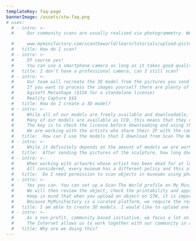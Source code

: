 ```yaml
---
templateKey: faq-page
bannerImage: /assets/stw-faq.png
# uses:
  # - intro: >-
  #     Our community scans are usually realised via photogrammetry. We have a section on our website where you can read more about it and learn how to scan. We have also released a video tutorial that explains how to scan and how the uploading process works.

  #     www.myminifactory.com/scantheworld/learn/tutorials/upload-pictures/
  #   title: How do I scan?
  # - intro: >-
  #     Of course yes! 
  #     You can use a smartphone camera as long as it takes good quality pictures. To give you an example, an iphone 7 camera works perfectly!
  #   title: I don’t have a professional camera, can I still scan?
  # - intro: >-
  #     Our team will recreate the 3D model from the pictures you send to us. You do not need to create a 3D model of the sculpture, you only need to follow our tutorial on how to scan and patiently wait for the amazing result!
  #     If you want to process the images yourself there are plenty of ‘photogrammetry’ programs available:
  #     Agisoft Metashape ($150 for a standalone license)
  #     Reality Capture $$$
  #   title: How do I create a 3D model?
  # - intro: >-
  #     While all of our models are freely available and downloadable, some of them are not allowed to be used for commercial purposes. 
  #     Many of our models are available as CC0, this means that they can be used as you please (including commercial purposes). 
  #     The key is to check the license before downloading and using the models so that you can be sure how those models can be used.
  #     We are working with the artists who share their IP with the community. Please do not use these for commercial use.
  #   title:  How can I use the models that I download from Scan The World? Can I use them for commercial purposes?
  # - intro: >-
  #     While it definitely depends on the amount of models we are working on at the moment, it usually takes around two weeks.
  #   title:  After sending the pictures of the sculpture, how long does it take for the model to be processed?
  # - intro: >-
  #     When working with artworks whose artist has been dead for at least the past 70 years, the work is in the public domain. Therefore, asking for authorization in order to take pictures is not required. 
  #     All considered, every museum has a different policy and this also changes depending on the Country. It is important to scan keeping in mind the general museum’s rules and respecting the artworks.
  #   title:  Do I need permission to scan objects in museums using photogrammetry?
  # - intro: >-
  #     Yes you can. You can set up a Scan The World profile on My Mini Factory and follow the instructions to upload your 3D object. 
  #     We will then review the object, check the printability and approve it.
  #     Keep in mind that when you upload an object on STW, it is important to write as much information as possible in order to keep our open source museum up to date. 
  #     Because MyMiniFactory is a curated platform, we require the resulting 3D models to be printable. If you are unable to do this, we have the resources to clean your scan for free - simply upload them to the website and we’ll take it from there!
  #   title: I am able to create 3D models. I would like to upload one directly to Scan The World, can I do it?
  # - intro: >-
  #     As a non-profit, community based initiative, we focus a lot on our mission to answer this question.  We believe in culture, in art, in knowledge, and we believe that all of this must be accessible from everywhere to everyone. Our mission keeps community in our focus, believing their stories are vastly more important than the narratives written by institutions. We want to raise awareness of decolonisation by building object-based narratives fuelled by the people these artefacts belong to.
  #     The Internet allows us to work together with our community in a space which is not physical and helps us fulfill our mission. Accessibility and preservation of precious cultural artifacts from all over the world are two of the many aspects of our work and two of the reasons that brought us into creating this space, this open access museum. Read more about us here.
  #   title: Why are we doing this?
---
```


